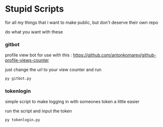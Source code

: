 # Stupid Scripts
for all my things that i want to make public, but don't deserve their own repo

do what you want with these

### gitbot
profile view bot for use with this : https://github.com/antonkomarev/github-profile-views-counter 

just change the url to your view counter and run
```bash
py gitbot.py
```

### tokenlogin
simple script to make logging in with someones token a little easier

run the script and input the token
```bash
py tokenlogin.py
```